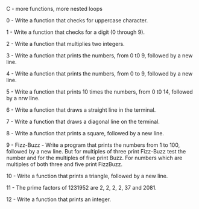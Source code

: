 C - more functions, more nested loops

0 - Write a function that checks for uppercase character.

1 - Write a function that checks for a digit (0 through 9).

2 - Write a function that multiplies two integers.

3 - Write a function that prints the numbers, from 0 t0 9, followed by a new line.

4 - Write a function that prints the numbers, from 0 to 9, followed by a new line.

5 - Write a function that prints 10 times the numbers, from 0 t0 14, followed by a nrw line.

6 - Write a function that draws a straight line in the terminal.

7 - Write a function that draws a diagonal line on the terminal.

8 - Write a function that prints a square, followed by a new line.

9 - Fizz-Buzz - Write a program that prints the numbers from 1 to 100, followed by a new line. But for multiples of three print Fizz-Buzz test the number and for the multiples of five print Buzz. For numbers which are multiples of both three and five print FizzBuzz.

10 - Write a function that prints a triangle, followed by a new line.

11 - The prime factors of 1231952 are 2, 2, 2, 2, 37 and 2081.

12 - Write a function that prints an integer.

